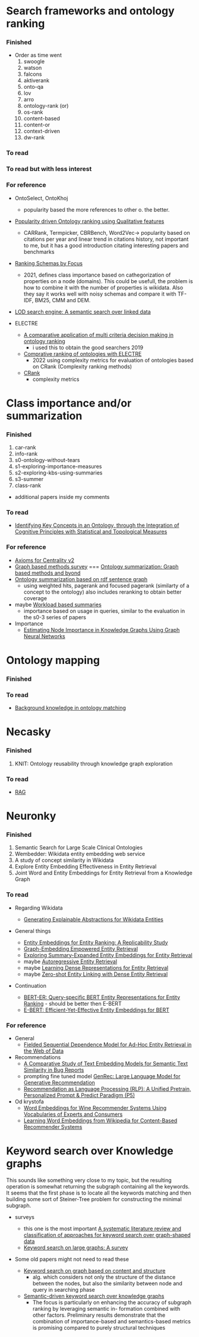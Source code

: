 # Search frameworks and ontology ranking

### Finished
- Order as time went  
  1. swoogle 
  2. watson 
  3. falcons 
  4. aktiverank
  5. onto-qa
  6. lov 
  7. arro
  8. ontology-rank (or)
  9. os-rank
  10. content-based
  11. content-or
  12. context-driven
  13. dw-rank

### To read

### To read but with less interest

### For reference

- OntoSelect, OntoKhoj  
  - popularity based the more references to other o. the better.

- [Popularity driven Ontology ranking using Qualitative features](https://orbilu.uni.lu/bitstream/10993/40972/1/2019-07-02_iswc19-ranking-final.pdf) 
  - CARRank, Termpicker, CBRBench, Word2Vec-> popularity based on citations per year and linear trend in citations history, not important to me, but it has a good introduction citating interesting papers and benchmarks

- [Ranking Schemas by Focus](https://www.researchgate.net/publication/353514217_Ranking_Schemas_by_Focus_A_Cognitively-Inspired_Approach) 
  - 2021, defines class importance based on cathegorization of properties on a node (domains). This could be usefull, the problem is how to combine it with the number of properties is wikidata. Also they say it works well with noisy schemas and compare it with TF-IDF, BM25, CMM and DEM.

- [LOD search engine: A semantic search over linked data](https://link.springer.com/article/10.1007/s10844-021-00687-0) 

- ELECTRE
  -  [A comparative application of multi criteria decision making in ontology ranking](https://link.springer.com/chapter/10.1007/978-3-030-20485-3_5) 
     -  i used this to obtain the good searchers 2019
  - [Comprative ranking of ontologies with ELECTRE](https://www.researchgate.net/publication/365607097_Comparative_Ranking_of_Ontologies_with_ELECTRE_Family_of_Multi-criteria_Decision-Making_Algorithms) 
    - 2022 using complexity metrics for evaluation of ontologies based on CRank (Complexity ranking methods)
  - [CRank](https://link.springer.com/chapter/10.1007/978-3-030-00856-7_7)
    - complexity metrics

# Class importance and/or summarization

### Finished

1. car-rank
2. info-rank
3. s0-ontology-without-tears
4. s1-exploring-importance-measures
5. s2-exploring-kbs-using-summaries
6. s3-summer
7. class-rank
  - additional papers inside my comments

### To read

- [Identifying Key Concepts in an Ontology, through the Integration of Cognitive Principles with Statistical and Topological Measures](https://link.springer.com/chapter/10.1007/978-3-540-89704-0_17)


### For reference

- [Axioms for Centrality v2](https://vigna.di.unimi.it/ftp/papers/AxiomsForCentrality.pdf)
- [Graph based methods survey](https://ieeexplore.ieee.org/stamp/stamp.jsp?tp=&arnumber=8527452) === [Ontology summarization: Graph based methods and byond](https://www.worldscientific.com/doi/abs/10.1142/S1793351X19300012)
- [Ontology summarization based on rdf sentence graph](https://dl.acm.org/doi/10.1145/1242572.1242668)
  - using weighted hits, pagerank and focused pagerank (similarty of a concept to the ontology) also includes reranking to obtain better coverage
- maybe [Workload based summaries](https://dl.acm.org/doi/pdf/10.1145/3468791.3468815) 
  -  importance based on usage in queries, similar to the evaluation in the s0-3 series of papers
- Importance 
  - [Estimating Node Importance in Knowledge Graphs Using Graph Neural Networks](https://dl.acm.org/doi/abs/10.1145/3292500.3330855)

# Ontology mapping

### Finished


### To read

- [Background knowledge in ontology matching](https://www.semantic-web-journal.net/content/background-knowledge-ontology-matching-survey)

# Necasky

### Finished

1. KNIT: Ontology reusability through knowledge graph exploration

### To read

- [RAG](https://www.linkedin.com/posts/jbarrasa_advanded-rag-with-knowledge-graphs-ugcPost-7139723682007920640-q9cA)

# Neuronky

### Finished

1. Semantic Search for Large Scale Clinical Ontologies
2. Wembedder: Wikidata entity embedding web service
3. A study of concept similarity in Wikidata 
4. Explore Entity Embedding Effectiveness in Entity Retrieval
5. Joint Word and Entity Embeddings for Entity Retrieval from a Knowledge Graph

### To read

- Regarding Wikidata
  - [Generating Explainable Abstractions for Wikidata Entities]((https://wikidataworkshop.github.io/2022/papers/Wikidata_Workshop_2022_paper_8269.pdf))
  
- General things
  - [Entity Embeddings for Entity Ranking: A Replicability Study](https://link.springer.com/chapter/10.1007/978-3-031-28241-6_8)
  - [Graph-Embedding Empowered Entity Retrieval](https://arxiv.org/abs/2005.02843)
  - [Exploring Summary-Expanded Entity Embeddings for Entity Retrieval](https://ceur-ws.org/Vol-2482/paper7.pdf)
  - maybe [Autoregressive Entity Retrieval](https://www.semanticscholar.org/paper/Autoregressive-Entity-Retrieval-Cao-Izacard/572c12e81319ccd47cc0c637c82efadd03fd05ab)
  - maybe [Learning Dense Representations for Entity Retrieval](https://www.semanticscholar.org/paper/Learning-Dense-Representations-for-Entity-Retrieval-Gillick-Kulkarni/6b5cb3b85fb247256b264c2732916cf129015a92)
  - maybe [Zero-shot Entity Linking with Dense Entity Retrieval](https://www.semanticscholar.org/paper/Zero-shot-Entity-Linking-with-Dense-Entity-Wu-Petroni/592a6691373f3936631bc4ac122f69df09c842bd)
- Continuation
  - [BERT-ER: Query-specific BERT Entity Representations for Entity Ranking](https://www.semanticscholar.org/paper/BERT-ER%3A-Query-specific-BERT-Entity-Representations-Chatterjee-Dietz/95786e847d7d73911f3718cf59408ad9a9d5beb8) - should be better then E-BERT
  - [E-BERT: Efficient-Yet-Effective Entity Embeddings for BERT](https://www.semanticscholar.org/paper/E-BERT%3A-Efficient-Yet-Effective-Entity-Embeddings-Poerner-Waltinger/2bd5b4aed18400bf1a1cc866d9b8d931aa047290)



### For reference

- General
  - [Fielded Sequential Dependence Model for Ad-Hoc Entity Retrieval in the Web of Data](https://www.semanticscholar.org/paper/Fielded-Sequential-Dependence-Model-for-Ad-Hoc-in-Zhiltsov-Kotov/607a834558b16c318be9c735bea048ae6638841d)
- Recommendations
  - [A Comparative Study of Text Embedding Models for Semantic Text Similarity in Bug Reports](https://arxiv.org/abs/2308.09193)
  - prompting fine tuned model [GenRec: Large Language Model for Generative Recommendation](https://arxiv.org/abs/2307.00457)
  - [Recommendation as Language Processing (RLP): A Unified Pretrain, Personalized Prompt & Predict Paradigm (P5)](https://arxiv.org/pdf/2203.13366.pdf)
- Od krystofa
  - [Word Embeddings for Wine Recommender Systems Using Vocabularies of Experts and Consumers](https://www.ronpub.com/ojwt/OJWT_2018v5i1n04_Cruz.html) 
  - [Learning Word Embeddings from Wikipedia for Content-Based Recommender Systems](https://link.springer.com/chapter/10.1007/978-3-319-30671-1_60)


# Keyword search over Knowledge graphs

This sounds like something very close to my topic, but the resulting operation is somewhat returning the subgraph containing all the keywords.
It seems that the first phase is to locate all the keywords matching and then building some sort of Steiner-Tree problem for constructing the minimal subgraph. 

- surveys
  - this one is the most important [A systematic literature review and classification of approaches for keyword search over graph-shaped data](https://www.semantic-web-journal.net/content/systematic-literature-review-and-classification-approaches-keyword-search-over-graph-shaped)
  - [Keyword search on large graphs: A survey](https://link.springer.com/article/10.1007/s41019-021-00154-4)

- Some old papers might not need to read these
  - [Keyword search on graph based on content and structure](https://link.springer.com/chapter/10.1007/978-3-319-07782-6_68)
    -  alg. which considers not only the structure of the distance between the nodes, but also the similarity between node and query in searching phase 
  - [Semantic-driven keyword search over knowledge graphs](https://ceur-ws.org/Vol-2798/paper3.pdf)
    - The focus is particularly on enhancing the accuracy of subgraph ranking by leveraging semantic in- formation combined with other factors. Preliminary results demonstrate that the combination of importance-based and semantics-based metrics is promising compared to purely structural techniques